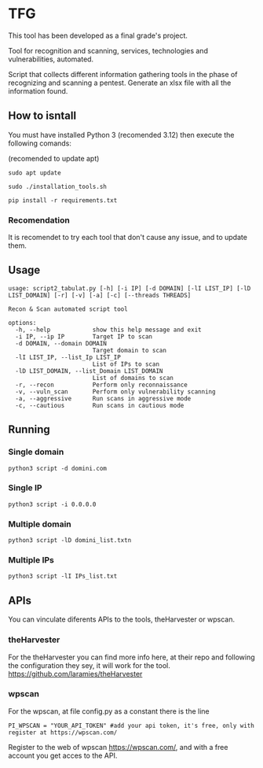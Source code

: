 # TFG
This tool has been developed as a final grade's project. 

Tool for recognition and scanning, services, technologies and vulnerabilities, automated.

Script that collects different information gathering tools in the phase of recognizing and scanning a pentest. Generate an xlsx file with all the information found.
## How to isntall
You must have installed Python 3 (recomended 3.12)
then execute the following comands:

(recomended to update apt)

```sudo apt update```

```sudo ./installation_tools.sh ```

```pip install -r requirements.txt```
### Recomendation
It is recomendet to try each tool that don't cause any issue, and to update them.

## Usage
```
usage: script2_tabulat.py [-h] [-i IP] [-d DOMAIN] [-lI LIST_IP] [-lD LIST_DOMAIN] [-r] [-v] [-a] [-c] [--threads THREADS]

Recon & Scan automated script tool

options:
  -h, --help            show this help message and exit
  -i IP, --ip IP        Target IP to scan
  -d DOMAIN, --domain DOMAIN
                        Target domain to scan
  -lI LIST_IP, --list_Ip LIST_IP
                        List of IPs to scan
  -lD LIST_DOMAIN, --list_Domain LIST_DOMAIN
                        List of domains to scan
  -r, --recon           Perform only reconnaissance
  -v, --vuln_scan       Perform only vulnerability scanning
  -a, --aggressive      Run scans in aggressive mode
  -c, --cautious        Run scans in cautious mode
```

## Running 
### Single domain
``python3 script -d domini.com``
### Single IP
``python3 script -i 0.0.0.0``
### Multiple domain
``python3 script -lD domini_list.txtn``
### Multiple IPs
``python3 script -lI IPs_list.txt``

## APIs 
You can vinculate diferents APIs to the tools, theHarvester or wpscan. 

### theHarvester
For the theHarvester you can find more info here, at their repo and following the configuration they sey, it will work for the tool.
https://github.com/laramies/theHarvester

### wpscan
For the wpscan, at file config.py as a constant there is the line 

```PI_WPSCAN = "YOUR_API_TOKEN" #add your api token, it's free, only with register at https://wpscan.com/```

Register to the web of wpscan https://wpscan.com/, and with a free account you get acces to the API.

